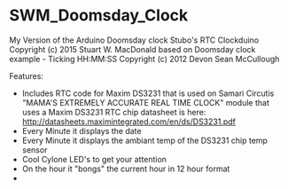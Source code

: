 # SWM_Doomsday_Clock
My Version of the Arduino Doomsday clock 
   Stubo's RTC Clockduino 
   Copyright (c) 2015 Stuart W. MacDonald
   based on Doomsday clock example - Ticking HH:MM:SS
   Copyright (c) 2012 Devon Sean McCullough

Features:

* Includes RTC code for Maxim DS3231 that is used on Samari Circutis "MAMA'S EXTREMELY ACCURATE REAL TIME CLOCK" module that uses a Maxim DS3231 RTC chip datasheet is here: http://datasheets.maximintegrated.com/en/ds/DS3231.pdf
* Every Minute it displays the date
* Every Minute it displays the ambiant temp of the DS3231 chip temp sensor
* Cool Cylone LED's to get your attention
* On the hour it "bongs" the current hour in 12 hour format 
* 
